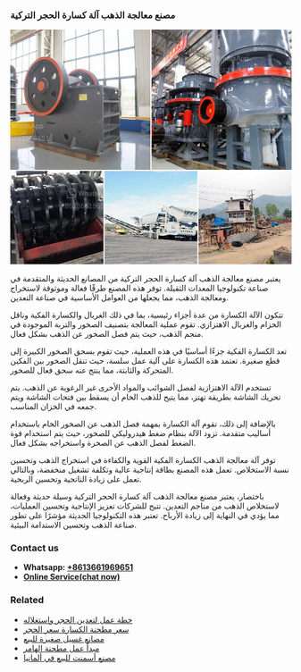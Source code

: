 <h3>مصنع معالجة الذهب آلة كسارة الحجر التركية</h3><img src='1701853882.jpg' alt=''><p>يعتبر مصنع معالجة الذهب آلة كسارة الحجر التركية من المصانع الحديثة والمتقدمة في صناعة تكنولوجيا المعدات الثقيلة. توفر هذه المصنع طرقًا فعالة وموثوقة لاستخراج ومعالجة الذهب، مما يجعلها من العوامل الأساسية في صناعة التعدين.</p><p>تتكون الآلة الكسارة من عدة أجزاء رئيسية، بما في ذلك الغربال والكسارة الفكية وناقل الحزام والغربال الاهتزازي. تقوم عملية المعالجة بتصنيف الصخور والتربة الموجودة في منجم الذهب، حيث يتم فصل الصخور عن الذهب بشكل فعال.</p><p>تعد الكسارة الفكية جزءًا أساسيًا في هذه العملية، حيث تقوم بسحق الصخور الكبيرة إلى قطع صغيرة. تعتمد هذه الكسارة على آلية عمل سلسة، حيث تنقل الصخور بين الفكين المتحركة والثابتة، مما ينتج عنه سحق فعال للصخور.</p><p>تستخدم الآلة الاهتزازية لفصل الشوائب والمواد الأخرى غير الرغوية عن الذهب. يتم تحريك الشاشة بطريقة تهتز، مما يتيح للذهب الخام أن يسقط بين فتحات الشاشة ويتم جمعه في الخزان المناسب.</p><p>بالإضافة إلى ذلك، تقوم آلة الكسارة بمهمة فصل الذهب عن الصخور الخام باستخدام أساليب متقدمة. تزود الآلة بنظام ضغط هيدروليكي للصخور، حيث يتم استخدام قوة الضغط لفصل الذهب عن الصخرة واستخراجه بشكل فعال.</p><p>توفر آلة معالجة الذهب الكسارة الفكية القوية والكفاءة في استخراج الذهب وتحسين نسبة الاستخلاص. تعمل هذه المصنع بطاقة إنتاجية عالية وتكلفة تشغيل منخفضة، وبالتالي تعمل على زيادة الناتجية وتحسين الربحية.</p><p>باختصار، يعتبر مصنع معالجة الذهب آلة كسارة الحجر التركية وسيلة حديثة وفعالة لاستخلاص الذهب من مناجم التعدين. تتيح للشركات تعزيز الإنتاجية وتحسين العمليات، مما يؤدي في النهاية إلى زيادة الأرباح. تعتبر هذه التكنولوجيا الحديثة مؤشرًا على تطور صناعة الذهب وتحسين الاستدامة البيئية.</p><h3>Contact us</h3><ul><li><strong>Whatsapp:&nbsp;<a href="https://wa.me/8613661969651">+8613661969651</a></strong></li><li><a href="https://swt.shibang-china.com/?git&amp;zhl&amp;مصنع معالجة الذهب آلة كسارة الحجر التركية"><strong>Online Service(chat now)</strong></a></li></ul><h3>Related</h3><ul><li><a href='خطة عمل لتعدين الحجر واستغلاله.md'>خطة عمل لتعدين الحجر واستغلاله</a></li><li><a href='سعر مطحنة الكسارة سعر الحجر.md'>سعر مطحنة الكسارة سعر الحجر</a></li><li><a href='مصانع غسيل صغيرة للبيع.md'>مصانع غسيل صغيرة للبيع</a></li><li><a href='مبدأ عمل مطحنة الهامر.md'>مبدأ عمل مطحنة الهامر</a></li><li><a href='مصنع أسمنت للبيع في ألمانيا.md'>مصنع أسمنت للبيع في ألمانيا</a></li></ul>